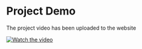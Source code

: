 # Project Demo
The project video has been uploaded to the website

[![Watch the video](https://img.youtube.com/vi/0Yo7OMB1AnA/hqdefault.jpg)](https://www.youtube.com/watch?v=0Yo7OMB1AnA)